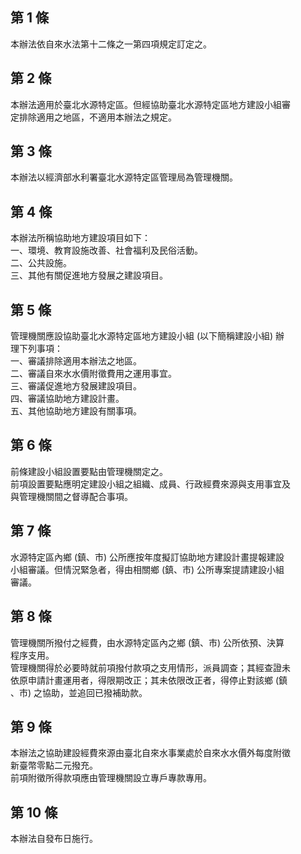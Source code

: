 第 1 條
-------
本辦法依自來水法第十二條之一第四項規定訂定之。

第 2 條
-------
本辦法適用於臺北水源特定區。但經協助臺北水源特定區地方建設小組審  
定排除適用之地區，不適用本辦法之規定。

第 3 條
-------
本辦法以經濟部水利署臺北水源特定區管理局為管理機關。

第 4 條
-------
本辦法所稱協助地方建設項目如下：  
一、環境、教育設施改善、社會福利及民俗活動。  
二、公共設施。  
三、其他有關促進地方發展之建設項目。

第 5 條
-------
管理機關應設協助臺北水源特定區地方建設小組 (以下簡稱建設小組) 辦  
理下列事項：  
一、審議排除適用本辦法之地區。  
二、審議自來水水價附徵費用之運用事宜。  
三、審議促進地方發展建設項目。  
四、審議協助地方建設計畫。  
五、其他協助地方建設有關事項。

第 6 條
-------
前條建設小組設置要點由管理機關定之。  
前項設置要點應明定建設小組之組織、成員、行政經費來源與支用事宜及  
與管理機關間之督導配合事項。

第 7 條
-------
水源特定區內鄉 (鎮、市) 公所應按年度擬訂協助地方建設計畫提報建設  
小組審議。但情況緊急者，得由相關鄉 (鎮、市) 公所專案提請建設小組  
審議。

第 8 條
-------
管理機關所撥付之經費，由水源特定區內之鄉 (鎮、市) 公所依預、決算  
程序支用。  
管理機關得於必要時就前項撥付款項之支用情形，派員調查；其經查證未  
依原申請計畫運用者，得限期改正；其未依限改正者，得停止對該鄉 (鎮  
、市) 之協助，並追回已撥補助款。

第 9 條
-------
本辦法之協助建設經費來源由臺北自來水事業處於自來水水價外每度附徵  
新臺幣零點二元撥充。  
前項附徵所得款項應由管理機關設立專戶專款專用。

第 10 條
--------
本辦法自發布日施行。

